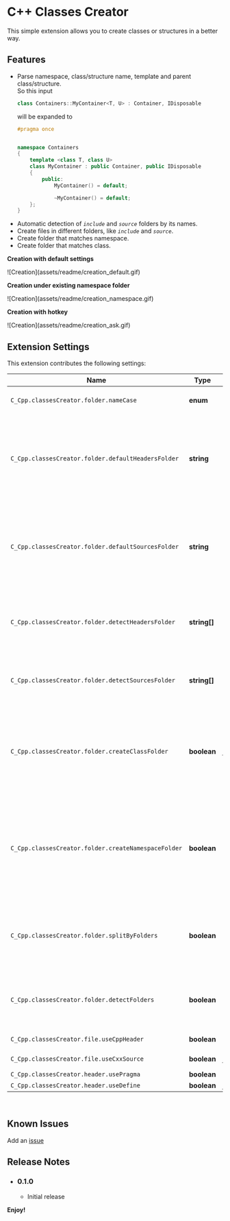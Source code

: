# C++ Classes Creator

This simple extension allows you to create classes or structures in a better way.

## Features
- Parse namespace, class/structure name, template and parent class/structure.<br>
	So this input
	```C++
	class Containers::MyContainer<T, U> : Container, IDisposable
	```
	will be expanded to
	```C++
	#pragma once


	namespace Containers
	{
		template <class T, class U>
		class MyContainer : public Container, public IDisposable
		{
			public:
				MyContainer() = default;

				~MyContainer() = default;
		};
	}
	```
- Automatic detection of *`include`* and *`source`* folders by its names.
- Create files in different folders, like *`include`* and *`source`*.
- Create folder that matches namespace.
- Create folder that matches class.

**Creation with default settings**

\!\[Creation\]\(assets/readme/creation_default.gif\)

**Creation under existing namespace folder**

\!\[Creation\]\(assets/readme/creation_namespace.gif\)

**Creation with hotkey**

\!\[Creation\]\(assets/readme/creation_ask.gif\)

## Extension Settings

This extension contributes the following settings:

| Name													| Type			| Default			| Description	|
| ---													| ---			| ---				| ---			|
| `C_Cpp.classesCreator.folder.nameCase`				| **enum**		| *lower*			| Which case will be applyed to folders names.	|
| `C_Cpp.classesCreator.folder.defaultHeadersFolder`	| **string**	| *null*			| Specifies the path where the header file will be created. Must be relative to project folder.<br>**Ignored if `splitByFolders` is *false* or creation was called from the context menu**.	|
| `C_Cpp.classesCreator.folder.defaultSourcesFolder`	| **string**	| *null*			| Specifies the path where the source file will be created. Must be relative to project folder.<br>**Ignored if `splitByFolders` is *false* or creation was called from the context menu**.	|
| `C_Cpp.classesCreator.folder.detectHeadersFolder`		| **string[]**	| *inc, include*	| List of headers folders names that can exists in root folder.<br>**Ignored if creation was called from the context menu**.	|
| `C_Cpp.classesCreator.folder.detectSourcesFolder`		| **string[]**	| *src, source*		| List of source folders names that can exists in root folder.<br>**Ignored if creation was called from the context menu**.	|
| `C_Cpp.classesCreator.folder.createClassFolder`		| **boolean**	| *false*			| Create a folder for the class. If `splitByFolders` is *true* and two folders for both source and header files will be created.<br>**Ignored if creation was called from the context menu**.	|
| `C_Cpp.classesCreator.folder.createNamespaceFolder`	| **boolean**	| *true*			| Create a folder for the namespace if doesn't exists in provided path. If `splitByFolders` is *true* and two folders for both source and header files will be created.<br>**Ignored if creation was called from the context menu**.	|
| `C_Cpp.classesCreator.folder.splitByFolders`			| **boolean**	| *true*			| Place header under `defaultHeadersFolder` folder and source file under `defaultSourceFolder`.<br>**Ignored if creation was called from the context menu**.	|
| `C_Cpp.classesCreator.folder.detectFolders`			| **boolean**	| *true*			| Enable detection of *include* and *source* folders based on `detectFoldersHeaders` and `detectFoldersSources` lists.	|
| `C_Cpp.classesCreator.file.useCppHeader`				| **boolean**	| *true*			| Use *.hpp* instead of *.h*.	|
| `C_Cpp.classesCreator.file.useCxxSource`				| **boolean**	| *false*			| Use *.cxx* instead of *.cpp*.	|
| `C_Cpp.classesCreator.header.usePragma`				| **boolean**	| *true*			| Use `#pragma once`.	|
| `C_Cpp.classesCreator.header.useDefine`				| **boolean**	| *false*			| Use `#ifndef`.	|

<br>

## Known Issues

Add an [issue](https://github.com/Novaturion/cpp-classes-creator/issues)

## Release Notes

- ### 0.1.0
	- Initial release

**Enjoy!**
